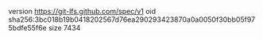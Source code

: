 version https://git-lfs.github.com/spec/v1
oid sha256:3bc018b19b0418202567d76ea290293423870a0a0050f30bb05f975bdfe55f6e
size 7434

